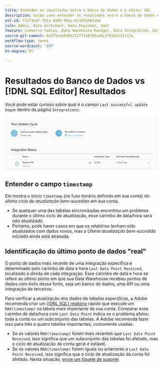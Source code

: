 ```yaml
---
title: Entender os resultados entre o banco de dados e o editor SQL
description: Saiba como entender os resultados entre o banco de dados e o editor SQL.
exl-id: f31f3eef-791a-4984-901e-bc10554031bd
role: Admin, Data Architect, Data Engineer, User
feature: Commerce Tables, Data Warehouse Manager, Data Integration, Data Import/Export
source-git-commit: 6e2f9e4a9e91212771e6f6baa8c2f8101125217a
workflow-type: tm+mt
source-wordcount: '257'
ht-degree: 0%

---
```


# Resultados do Banco de Dados vs [!DNL SQL Editor] Resultados

Você pode estar curioso sobre qual é o campo `Last successful update began` dentro da página `Integrations`:

![Última_atualização_bem-sucedida.png](../../../assets/Last_successful_update.png)

## Entender o campo `timestamp`

Ele mostra o início `timestamp` (no fuso horário definido em sua conta) do _último ciclo de atualização bem-sucedido_ em sua conta.

- Se qualquer uma das tabelas sincronizadas encontrou um problema durante o último ciclo de atualização, esse carimbo de data/hora será *não atualizado*.
- Portanto, pode haver casos em que os relatórios tenham sido atualizados com dados novos, mas a *Última atualização bem-sucedida iniciada* ainda está atrasada.

## Identificação do último ponto de dados &quot;real&quot;

O ponto de dados mais recente de uma integração específica é determinado pelo carimbo de data e hora `Last Data Point Received`, localizado à direita de cada integração. Esse carimbo de data e hora se refere ao último ponto em que sua Data Warehouse recebeu pontos de dados com êxito dessa fonte, seja um banco de dados, uma API ou uma integração de terceiros.

Para verificar a atualização dos dados de *tabelas específicas*, a Adobe recomenda criar um [[!DNL SQL] relatório](../../dev-reports/sql-rpt-bldr.md) rápido que execute um `MAX(timestamp)` na tabela mais importante da sua conta. Comparar esse carimbo de data/hora com `Last Data Point` indica se o problema afetou toda a conta ou um subconjunto das tabelas. A Adobe recomenda fazer isso para três a quatro tabelas importantes, comumente usadas.

- Se os valores `MAX(timestamp)` forem mais recentes que `Last Data Point Received`, isso significa que um subconjunto das tabelas foi afetado, mas o ciclo de atualização da conta geral é estável.
- Se os valores `MAX(timestamp)` forem iguais ou anteriores a `Last Data Point Received`, isso significa que o ciclo de atualização da conta foi afetado. Nesta situação, [envie um tíquete de suporte](https://experienceleague.adobe.com/docs/commerce-knowledge-base/kb/troubleshooting/miscellaneous/mbi-service-policies.html).
